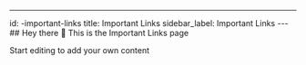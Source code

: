 ---
id: -important-links 
title:  Important Links 
sidebar_label:  Important Links 
---## Hey there 👋
This is the  Important Links page

Start editing to add your own content